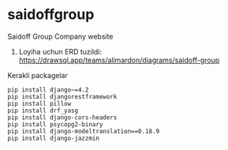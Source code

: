 # saidoffgroup
Saidoff Group Company website
1. Loyiha uchun ERD tuzildi: https://drawsql.app/teams/alimardon/diagrams/saidoff-group

Kerakli packagelar
```shell
pip install django~=4.2
pip install djangorestframework
pip install pillow
pip install drf_yasg
pip install django-cors-headers
pip install psycopg2-binary
pip install django-modeltranslation==0.18.9
pip install django-jazzmin
```
